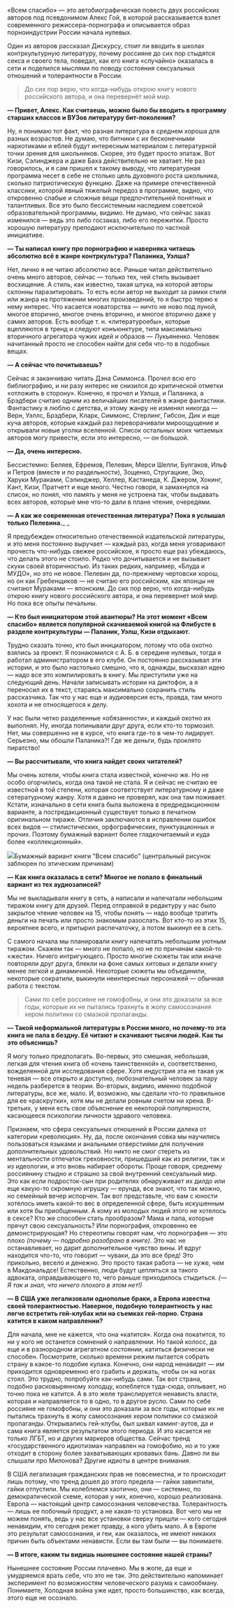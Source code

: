 «Всем спасибо» — это автобиографическая повесть двух российских авторов под псевдонимом Алекс Гой, в которой рассказывается взлет современного режиссера-порнографа и описывается образ порноиндустрии России начала нулевых.

Один из авторов рассказал Дискурсу, стоит ли вводить в школах контркультурную литературу, почему россияне до сих пор стыдятся секса и своего тела, поведал, как его книга «случайно» оказалась в сети и поделился мыслями по поводу состояния сексуальных отношений и толерантности в России.

> До сих пор верю, что когда-нибудь открою книгу нового российского автора, и она перевернёт мой мир.  


**— Привет, Алекс. Как считаешь, можно было бы вводить в программу старших классов и ВУЗов литературу бит-поколения?**  


Ну, я понимаю тот факт, что разная литература в среднем хороша для разных возрастов. Не думаю, что битники с их бесконечными наркотиками и еблей будут интересным материалом с литературной точки зрения для школьников. Скорее, это будет просто эпатаж. Вот Кизи, Сэлинджера и даже Баха действительно не хватает. Не раз говорилось, и я сам пришел к такому выводу, что литературная программа несет в себе не столько цель духовного роста школьника, сколько патриотическую функцию. Даже на примере отечественной классики, которой явный тяжелый передоз в программе, видно, что откровенно слабые и сложные вещи предпочтительней понятных и талантливых. Все это было бессистемным наследием советской образовательной программы, видимо. Не думаю, что сейчас заказ изменился — ведь это либо госзаказ, либо его пережитки. Просто хорошую литературу преподают исключительно по частной инициативе.

**— Ты написал книгу про порнографию и наверняка читаешь абсолютно всё в жанре контркультура? Паланика, Уэлша?﻿**

Нет, лично я не читаю абсолютно все. Раньше читал действительно очень много авторов, сейчас — только тех, чей стиль вызывает восхищение. А стиль, как известно, такая штука, на которой авторы склонны паразитировать. То есть если автор не выходит за рамки стиля или жанра на протяжении многих произведений, то я быстро теряю к нему интерес. Что касается новаторства — ничто не ново под луной, многое вторично, многое очень вторично, и многое вторично даже у самих авторов. Есть вообще т. н. «литературоебы», которые вцепляются в тренд и следуют конъюнктуре, типа максимально вторичного агрегатора чужих идей и образов — Лукьяненко. Человек начитанный просто не способен найти для себя что-то в подобных вещах. 

**— А сейчас что почитываешь?**

Сейчас я заканчиваю читать Дэна Симмонса. Прочел всю его библиографию, и ни разу интерес не снизился до критической отметки «отложить в сторону». Конечно, я прочел и Уэлша, и Паланика, а Брэдбери считаю одним из величайших писателей в жанре фантастики. Фантастику я люблю с детства, и этому жанру не изменял никогда — Верн, Уэллс, Брэдбери, Кларк, Симмонс, Стерлинг, Гибсон, Дик и еще куча авторов, которые каждый раз переворачивали мироощущение и открывали новые уголки вселенной. Список остальных моих читаемых авторов могу привести, если это интересно, — он большой. 

**— Да, очень интересно.**

Бессистемно: Беляев, Ефремов, Пелевин, Мерси Шелли, Булгаков, Ильф и Петров (вместе и по раздельности), Зощенко, Стругацкие, Эко, Харуки Мураками, Сэлинджер, Хеллер, Кастанеда, К. Джером, Хокинг, Кант, Кизи, Пратчетт и еще много. Честно говоря, я замахнулся на список, но понял, что память у меня не устроена так, чтобы выдавать всех авторов, которые мне что-то дали в плане чтения, очередями.

**— А как же современная отечественная литература? Пока я услышал только Пелевина.**_ _

Я предубежден относительно отечественной издательской литературы, и это меня постоянно выручает — каждый раз, когда меня уговаривают прочесть что-нибудь свежее российское, я просто еще раз убеждаюсь, что делать этого не стоило. Редко что дочитывается и не вызывает скуки своей вторичностью. Из таких редких, например, «Блуда и МУДО», но это не новое. Пелевин да, по-прежнему чертовски хорош, но он как Гребенщиков — не считаю его российским, как японцы не считают Мураками — японским. До сих пор верю, что когда-нибудь открою книгу нового российского автора, и она перевернет мой мир. Но пока все опыты печальны.

**— Кто был инициатором этой авантюры? На этот момент «Всем спасибо» является популярной скачиваемой книгой на Флибусте в разделе контркультуры — Паланик, Уэлш, Кизи отдыхают.**

Трудно сказать точно, кто был инициатором, потому что оба охотно взялись за проект. Я познакомился с А. Б. в середине нулевых, тогда я работал администратором в его клубе. Он постоянно рассказывал эти истории, и это было настолько смешно, что я, однажды, высказал идею — надо все это компилировать в книгу. Мы приступили уже на следующий день. Начали записывать истории на диктофон, а я переносил их в текст, стараясь максимально сохранить стиль рассказчика. Так что у нас еще и аудиоверсия есть, правда, там много хохота и не относящегося к делу. 

У нас были четко разделенные «обязанности», и каждый охотно их выполнял. Ну, иногда попинывали друг друга, если кто-то тормозил. Нет, мы совершенно не в курсе, что книга где-то в чем-то лидирует. Серьезно, мы обошли Паланика?! Где же деньги, будь проклято пиратство!

**— Вы рассчитывали, что книга найдет своих читателей?**

Мы очень хотели, чтобы книга стала известной, конечно же. Но не особо огорчились, когда она такой не стала. Я и сейчас не считаю ее известной в той степени, которая соответствует литературному и даже сетературному жанру. Хотя я давно не проверял, как она там поживает. Кстати, изначально в сети книга была выложена в предредакционном варианте, а постредакционный существует только в печатном оригинальном тираже. Отличия заключаются в исправлении ошибок всех видов — стилистических, орфографических, пунктуационных и прочих. Поэтому бумажный вариант более гладкочитаемый и куда более «коллекционный».

![](https://assets.discours.io/unsafe/900x/production/image/6f5e4fb0-e3bc-11ea-951f-ff6a1b59b5b7.jpeg)Бумажный вариант книги "Всем спасибо" (центральный рисунок заблюрен по этическим причинам)

**— Как книга оказалась в сети? Многое не попало в финальный вариант из тех аудиозаписей?**

Мы не выкладывали книгу в сеть, а написали и напечатали небольшим тиражом книгу для друзей. Перед отправкой в редактуру у нас было закрытое чтение человек на 15, чтобы понять — надо вообще тратить деньги на печать или просто знакомым разослать. Вот кто-то из этих 15, вероятнее всего, и притырил распечаточку, а потом выкинул ее в сеть. 

С самого начала мы планировали книгу напечатать небольшим уютным тиражом. Скажем так — много не попало, но не по причинам какой-то «жести». Ничего интригующего. Просто многие сюжеты так или иначе повторяли друг друга, блекли на фоне самых хитовых и делали книгу менее легкой и динамичной. Некоторые сюжеты мы объединили, некоторые сократили, выкинули неинтересных персонажей — обычная работа с текстом. 

> Сами по себе россияне не гомофобны, и они это доказали за все годы, которые их не пытались трахнуть в жопу самосознания хером политики со смазкой пропаганды.  


**— Такой неформальной литературы в России много, но почему-то эта книга не пала в бездну. Её читают и скачивают тысячи людей. Как ты это объяснишь?**

Я могу только предполагать. Во-первых, это смешная, небольшая, легкая для чтения книга об «очень таинственной» и, соответственно, вожделенной для исследования сфере. Хотя индустрия эта не такая уж теневая — все открыто и доступно, любознательный человек за пару недель разберется в теории. Во-вторых, видимо, именно подобной литературы, все же, мало. И, возможно, мы сделали что-то правильное для ее «раскрутки», хотя мы не делали ровным счетом ни хрена. В-третьих, у меня есть свое объяснение ее некоторой популярности, касающееся психологии личности здравого человека. 

Признаем, что сфера сексуальных отношений в России далека от категории «революция». Ну, да, после окончания совка мы научились пользоваться языками и анальными отверстиями для получения дополнительных удовольствий. Но никто не смог стереть из ментальности отпечаток греховности, пришедший как из религии, так и из идеологии, и это вновь набирает обороты. Проще говоря, среднему россиянину стыдно и страшно за свой внутренний сексуальный мир. Это как если подросток-сын при родителях обнаруживает их дилдо или еще какую-то скромную игрушку — ерунда, все знают, что так можно, но семейный вечер испорчен. Так вот представьте, что вам с юности хотелось иметь какой-то вес в определенной сфере, быть искушенным или хотя бы приобщенным. А кому из молодых людей этого не хотелось в сексе? Кто же способен стать прообразом? Мама и папа, которые прячут свою сексуальность? Или порнография, откровенно ее демонстрирующая? Но стереотипы говорят нам, что порнография — это плохо _(почему — подробно разобрано в книге)_. Это нас не останавливает, но дарит дополнительное чувство вины. И вдруг находится что-то, что говорит — чуваки, да это все бред! Это прикольно, весело и денежно. Это просто такая работа — не хуже, чем в Макдональдсе! Естественно, люди будут цепляться за такого адвоката, оправдывающего то, чего раньше приходилось стыдиться. _(— Я так и знал, что ничего плохого в этом нет!)_

**— В США уже легализовали однополые браки, а Европа известна своей толерантностью. Наверное, подобную толерантность у нас легче встретить гей-клубах или на съемках гей-порно. Страна катится в каком направлении?**

Для начала, мне не кажется, что она «катится». Когда она покатится, то ни у кого не останется сомнений о направлении. Но такой колосс, да еще и в разнородном агрегатном состоянии, катиться физически не способен. Посмотрите, сколько времени режим пытается собрать страну в какое-то подобие кулака. Конечно, они народ ненавидят — им приходится одновременно его грабить и держать, чтобы он на ногах стоял. Это трудно, попробуйте как-нибудь сами. Так вот страна, подобно расковырянному холодцу, колеблется туда-сюда, оплывает, но точно пока не катится. А в это желе транслируется ненависть власти, которая и направляется то в одно, то в другое русло. Сами по себе россияне не гомофобны, и они это доказали за все годы, которые их не пытались трахнуть в жопу самосознания хером политики со смазкой пропаганды. Открывались гей-клубы, был шквал каминг-аутов, да и сама книга является результатом этого периода. И это касается не только ЛГБТ, но и других маркеров общества. Сейчас тренд «государственного идиотизма» направлен на гомофобию, но и то уже отходит в сторону более захватывающих кровавых бань. Давно ли вы слышали про Милонова? Другие идиоты в центре внимания. 

В США легализация гражданских прав не повсеместна, и то происходит лишь потому, что тренд дошел до этого предела — гайки завинтили, гайки отпустили. Мы колеблемся хаотично, они — системно, по демократической схеме, которая у них, конечно, хорошо реализована. Европа — настоящий центр самосознания человечества. Толерантность — лишь ее побочный продукт, а не какая-то установка. Вот чего мы не можем понять, ведь у нас все установки сверху пришли — кого сегодня ненавидим, кто сегодня режет правду, а кого убить мало. А в Европе это результат самосознания, и геи, как оказалось, не имеют никаких причин быть объектами ненависти. Если вы там были — вы понимаете.﻿

**— В итоге, каким ты видишь нынешнее состояние нашей страны?**

Нынешнее состояние России плачевно. Мы в жопе, да еще и умудряемся врать себе, что это не так. Это действительно напоминает эксперимент по возможностям человеческого разума к самообману. Понимаете, Холодная война уже идет, просто большинство, как всегда, этого еще не осознало.
